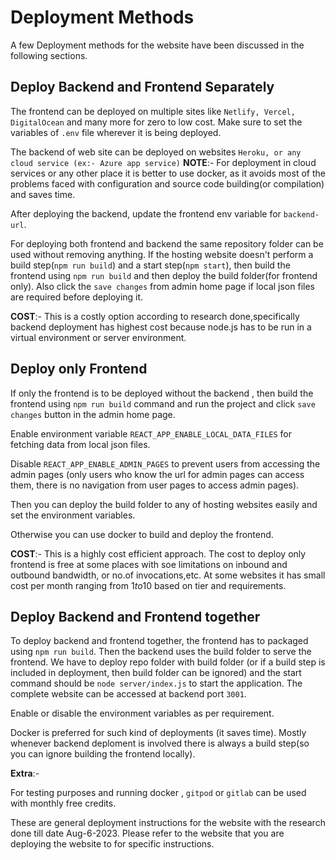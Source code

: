 # Deployment Methods
A few Deployment methods for the website have been discussed in the following sections.

## Deploy Backend and Frontend Separately

The frontend can be deployed on multiple sites like `Netlify, Vercel, DigitalOcean` and many more for zero to low cost. Make sure to set the variables of `.env` file wherever it is being deployed.

The backend of web site can be deployed on websites `Heroku, or any cloud service (ex:- Azure app service)`
**NOTE**:-
For deployment in cloud services or any other place it is better to use docker, as it avoids most of the problems faced with configuration and source code building(or compilation) and saves time.

After deploying the backend, update the frontend env variable for `backend-url`.

For deploying both frontend and backend the same repository folder can be used without removing anything. If the hosting website doesn't perform a build step(`npm run build`) and a start step(`npm start`), then build the frontend using `npm run build` and then deploy the build folder(for frontend only). Also click the `save changes` from admin home page if local json files are required before deploying it.


**COST**:- This is a costly option according to research done,specifically backend deployment has highest cost because node.js has to be run in a virtual environment or server environment.
## Deploy only Frontend
If only the frontend is to be deployed without the backend , then build the frontend using `npm run build` command and run the project and click `save changes` button in the admin home page. 

Enable environment variable `REACT_APP_ENABLE_LOCAL_DATA_FILES` for fetching data from local json files. 

Disable `REACT_APP_ENABLE_ADMIN_PAGES` to prevent users from accessing the admin pages (only users who know the url for admin pages can access them, there is no navigation from user pages to access admin pages).

Then you can deploy the build folder to any of hosting websites easily and set the environment variables.

 Otherwise you can use docker to build and deploy the frontend.

**COST**:- This is a highly cost efficient approach. The cost to deploy only frontend is free at some places with soe limitations on inbound and outbound bandwidth, or no.of invocations,etc. At some websites it has small cost per month ranging from 1$to 10$ based on tier and requirements.


## Deploy Backend and Frontend together

To deploy backend and frontend together, the frontend has to packaged using `npm run build`. Then the backend uses the build folder to serve the frontend. We have to deploy repo folder with build folder (or if a build step is included in deployment, then build folder can be ignored) and the start command should be `node server/index.js` to start the application. The complete website can be accessed at backend port `3001`.

Enable or disable the environment variables as per requirement.

Docker is preferred for such kind of deployments (it saves time). Mostly whenever backend deploment is involved there is always a build step(so you can ignore building the frontend locally).

**Extra**:-

For testing purposes and running docker , `gitpod` or `gitlab` can be used with monthly free credits.

These are general deployment instructions for the website with the research done till date Aug-6-2023. Please refer to the website that you are deploying the website to for specific instructions.
